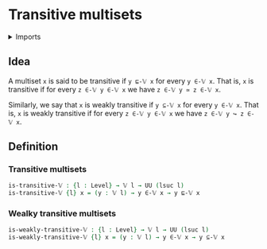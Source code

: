 #  Transitive multisets

<details><summary>Imports</summary>
```agda
module trees.transitive-multisets where
open import foundation.embeddings
open import foundation.universe-levels
open import trees.multisets
open import trees.submultisets
```
</details>

## Idea

A multiset `x` is said to be transitive if `y ⊑-𝕍 x` for every `y ∈-𝕍 x`. That is, `x` is transitive if for every `z ∈-𝕍 y ∈-𝕍 x` we have `z ∈-𝕍 y ≃ z ∈-𝕍 x`.

Similarly, we say that `x` is weakly transitive if `y ⊆-𝕍 x` for every `y ∈-𝕍 x`. That is, `x` is weakly transitive if for every `z ∈-𝕍 y ∈-𝕍 x` we have `z ∈-𝕍 y ↪ z ∈-𝕍 x`.

## Definition

### Transitive multisets

```agda
is-transitive-𝕍 : {l : Level} → 𝕍 l → UU (lsuc l)
is-transitive-𝕍 {l} x = (y : 𝕍 l) → y ∈-𝕍 x → y ⊑-𝕍 x
```

### Wealky transitive multisets

```agda
is-weakly-transitive-𝕍 : {l : Level} → 𝕍 l → UU (lsuc l)
is-weakly-transitive-𝕍 {l} x = (y : 𝕍 l) → y ∈-𝕍 x → y ⊆-𝕍 x
```
